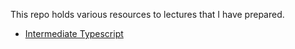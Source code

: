 This repo holds various resources to lectures that I have prepared.

- [Intermediate Typescript](./Intermediate%20Typescript%20-%20Generics%20&%20Mapped%20Types/README.md)

